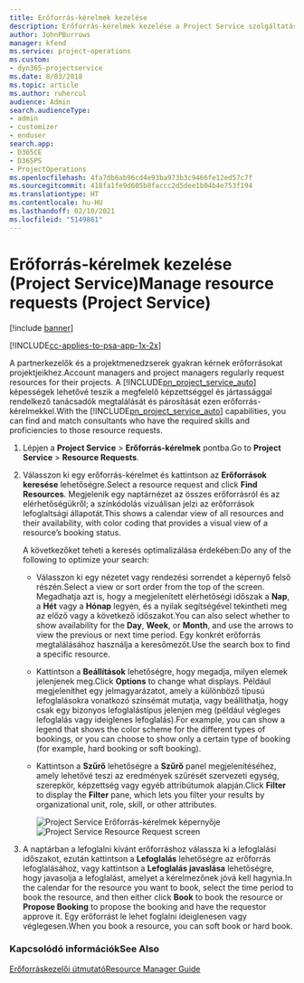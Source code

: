 ```yaml
---
title: Erőforrás-kérelmek kezelése
description: Erőforrás-kérelmek kezelése a Project Service szolgáltatásban
author: JohnPBurrows
manager: kfend
ms.service: project-operations
ms.custom:
- dyn365-projectservice
ms.date: 8/03/2018
ms.topic: article
ms.author: ruhercul
audience: Admin
search.audienceType:
- admin
- customizer
- enduser
search.app:
- D365CE
- D365PS
- ProjectOperations
ms.openlocfilehash: 4fa7db6ab96cd4e93ba973b3c9466fe12ed57c7f
ms.sourcegitcommit: 418fa1fe9d605b8faccc2d5dee1b04b4e753f194
ms.translationtype: HT
ms.contentlocale: hu-HU
ms.lasthandoff: 02/10/2021
ms.locfileid: "5149861"
---
```

# <a name="manage-resource-requests-project-service"></a><span data-ttu-id="857ad-103">Erőforrás-kérelmek kezelése (Project Service)</span><span class="sxs-lookup"><span data-stu-id="857ad-103">Manage resource requests (Project Service)</span></span>

[!include [banner](../includes/psa-now-project-operations.md)]

[!INCLUDE[cc-applies-to-psa-app-1x-2x](../includes/cc-applies-to-psa-app-1x-2x.md)]

<span data-ttu-id="857ad-104">A partnerkezelők és a projektmenedzserek gyakran kérnek erőforrásokat projektjeikhez.</span><span class="sxs-lookup"><span data-stu-id="857ad-104">Account managers and project managers regularly request resources for their projects.</span></span> <span data-ttu-id="857ad-105">A [!INCLUDE[pn_project_service_auto](../includes/pn-project-service-auto.md)] képességek lehetővé teszik a megfelelő képzettséggel és jártassággal rendelkező tanácsadók megtalálását és párosítását ezen erőforrás-kérelmekkel.</span><span class="sxs-lookup"><span data-stu-id="857ad-105">With the [!INCLUDE[pn_project_service_auto](../includes/pn-project-service-auto.md)] capabilities, you can find and match consultants who have the required skills and proficiencies to those resource requests.</span></span>  
  
1. <span data-ttu-id="857ad-106">Lépjen a **Project Service** > **Erőforrás-kérelmek** pontba.</span><span class="sxs-lookup"><span data-stu-id="857ad-106">Go to **Project Service** > **Resource Requests**.</span></span>  
  
2. <span data-ttu-id="857ad-107">Válasszon ki egy erőforrás-kérelmet és kattintson az **Erőforrások keresése** lehetőségre.</span><span class="sxs-lookup"><span data-stu-id="857ad-107">Select a resource request and click **Find Resources**.</span></span> <span data-ttu-id="857ad-108">Megjelenik egy naptárnézet az összes erőforrásról és az elérhetőségükről; a színkódolás vizuálisan jelzi az erőforrások lefoglaltsági állapotát.</span><span class="sxs-lookup"><span data-stu-id="857ad-108">This shows a calendar view of all resources and their availability, with color coding that provides a visual view of a resource’s booking status.</span></span>  
  
    <span data-ttu-id="857ad-109">A következőket teheti a keresés optimalizálása érdekében:</span><span class="sxs-lookup"><span data-stu-id="857ad-109">Do any of the following to optimize your search:</span></span>  
  
   -   <span data-ttu-id="857ad-110">Válasszon ki egy nézetet vagy rendezési sorrendet a képernyő felső részén.</span><span class="sxs-lookup"><span data-stu-id="857ad-110">Select a view or sort order from the top of the screen.</span></span> <span data-ttu-id="857ad-111">Megadhatja azt is, hogy a megjelenített elérhetőségi időszak a **Nap**, a **Hét** vagy a **Hónap** legyen, és a nyilak segítségével tekintheti meg az előző vagy a következő időszakot.</span><span class="sxs-lookup"><span data-stu-id="857ad-111">You can also select whether to show availability for the **Day**, **Week**, or **Month**, and use the arrows to view the previous or next time period.</span></span> <span data-ttu-id="857ad-112">Egy konkrét erőforrás megtalálásához használja a keresőmezőt.</span><span class="sxs-lookup"><span data-stu-id="857ad-112">Use the search box to find a specific resource.</span></span>  
  
   -   <span data-ttu-id="857ad-113">Kattintson a **Beállítások** lehetőségre, hogy megadja, milyen elemek jelenjenek meg.</span><span class="sxs-lookup"><span data-stu-id="857ad-113">Click **Options** to change what displays.</span></span> <span data-ttu-id="857ad-114">Például megjeleníthet egy jelmagyarázatot, amely a különböző típusú lefoglalásokra vonatkozó színsémát mutatja, vagy beállíthatja, hogy csak egy bizonyos lefoglalástípus jelenjen meg (például végleges lefoglalás vagy ideiglenes lefoglalás).</span><span class="sxs-lookup"><span data-stu-id="857ad-114">For example, you can show a legend that shows the color scheme for the different types of bookings, or you can choose to show only a certain type of booking (for example, hard booking or soft booking).</span></span>  
  
   -   <span data-ttu-id="857ad-115">Kattintson a **Szűrő** lehetőségre a **Szűrő** panel megjelenítéséhez, amely lehetővé teszi az eredmények szűrését szervezeti egység, szerepkör, képzettség vagy egyéb attribútumok alapján.</span><span class="sxs-lookup"><span data-stu-id="857ad-115">Click **Filter** to display the **Filter** pane, which lets you filter your results by organizational unit, role, skill, or other attributes.</span></span>  
  
       <span data-ttu-id="857ad-116">![Project Service Erőforrás-kérelmek képernyője](../psa/media/project-service-resource-request-screen.png "Project Service Erőforrás-kérelmek képernyője")</span><span class="sxs-lookup"><span data-stu-id="857ad-116">![Project Service Resource Request screen](../psa/media/project-service-resource-request-screen.png "Project Service Resource Request screen")</span></span>  
  
3. <span data-ttu-id="857ad-117">A naptárban a lefoglalni kívánt erőforráshoz válassza ki a lefoglalási időszakot, ezután kattintson a **Lefoglalás** lehetőségre az erőforrás lefoglalásához, vagy kattintson a **Lefoglalás javaslása** lehetőségre, hogy javasolja a lefoglalást, amelyet a kérelmezőnek jóvá kell hagynia.</span><span class="sxs-lookup"><span data-stu-id="857ad-117">In the calendar for the resource you want to book, select the time period to book the resource, and then either click **Book** to book the resource or **Propose Booking** to propose the booking and have the requestor approve it.</span></span> <span data-ttu-id="857ad-118">Egy erőforrást le lehet foglalni ideiglenesen vagy véglegesen.</span><span class="sxs-lookup"><span data-stu-id="857ad-118">When you book a resource, you can soft book or hard book.</span></span>  
  
### <a name="see-also"></a><span data-ttu-id="857ad-119">Kapcsolódó információk</span><span class="sxs-lookup"><span data-stu-id="857ad-119">See Also</span></span>  
 [<span data-ttu-id="857ad-120">Erőforráskezelői útmutató</span><span class="sxs-lookup"><span data-stu-id="857ad-120">Resource Manager Guide</span></span>](../psa/resource-manager-guide.md)
